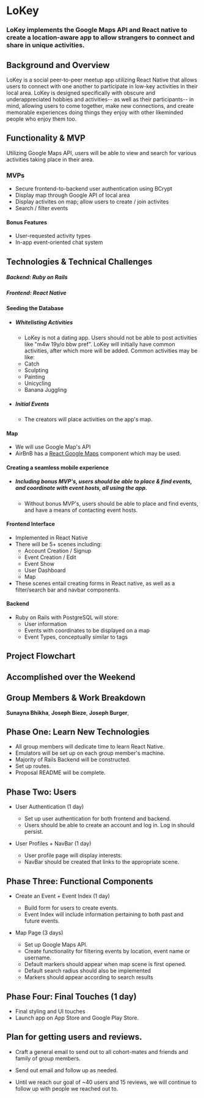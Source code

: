 # LoKey
### LoKey implements the Google Maps API and React native to create a location-aware app to allow strangers to connect and share in unique activities.

## Background and Overview
LoKey is a social peer-to-peer meetup app utilizing React Native that allows users to connect with one another to participate in low-key activities in their local area. LoKey is designed specifically with obscure and underappreciated hobbies and activities-- as well as their participants-- in mind, allowing users to come together, make new connections, and create memorable experiences doing things they enjoy with other likeminded people who enjoy them too.

## Functionality & MVP
Utilizing Google Maps API, users will be able to view and search for various activities taking place in their area.

### MVPs
* Secure frontend-to-backend user authentication using BCrypt
* Display map through Google API of local area
* Display activites on map; allow users to create / join activites
* Search / filter events

#### Bonus Features
 + User-requested activity types
 + In-app event-oriented chat system

## Technologies & Technical Challenges
  ##### Backend: Ruby on Rails
  ##### Frontend: React Native

#### Seeding the Database
  + ##### Whitelisting Activities
    + LoKey is not a dating app. Users should not be able to post activities like "m4w 19y/o bbw pref". LoKey will initially have common activities, after which more will be added. Common activities may be like:
     - Catch
     - Sculpting
     - Painting
     - Unicycling
     - Banana Juggling

  + ##### Initial Events
    + The creators will place activities on the app's map.

#### Map
 + We will use Google Map's API
 + AirBnB has a [React Google Maps](https://github.com/airbnb/react-native-maps) component which may be used.

#### Creating a seamless mobile experience
  + ##### _Including bonus MVP's_, users should be able to place & find events, and coordinate with **event hosts**, all using the app.
    + Without bonus MVP's, users should be able to place and find events, and have a means of contacting event hosts.


#### Frontend Interface
  + Implemented in React Native
  + There will be 5+ scenes including:
    - Account Creation / Signup
    - Event Creation / Edit
    - Event Show
    - User Dashboard
    - Map
  + These scenes entail creating forms in React native, as well as a filter/search bar and navbar components.

#### Backend
   + Ruby on Rails with PostgreSQL will store:
     - User information
     - Events with coordinates to be displayed on a map
     - Event Types, conceptually similar to tags

## Project Flowchart

## Accomplished over the Weekend

## Group Members & Work Breakdown

**Sunayna Bhikha**,
**Joseph Bieze**,
**Joseph Burger**,

## Phase One: Learn New Technologies

* All group members will dedicate time to learn React Native.
* Emulators will be set up on each group member's machine.
* Majority of Rails Backend will be constructed.
* Set up routes.
* Proposal README will be complete.

## Phase Two: Users

* User Authentication (1 day)
  + Set up user authentication for both frontend and backend.
  + Users should be able to create an account and log in. Log in should persist.

* User Profiles + NavBar (1 day)
  + User profile page will display interests.
  + NavBar should be created that links to the appropriate scene.

## Phase Three: Functional Components

* Create an Event + Event Index (1 day)
  + Build form for users to create events.
  + Event Index will include information pertaining to both past and future events.

* Map Page (3 days)
  + Set up Google Maps API.
  + Create functionality for filtering events by location, event name or username.
  + Default markers should appear when map scene is first opened.
  + Default search radius should also be implemented
  + Markers should appear according to search results

## Phase Four: Final Touches (1 day)
* Final styling and UI touches
* Launch app on App Store and Google Play Store.

## Plan for getting users and reviews.

* Craft a general email to send out to all cohort-mates and friends and family of group members.

* Send out email and follow up as needed.

* Until we reach our goal of ~40 users and 15 reviews, we will continue to follow up with people we reached out to.
